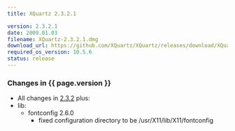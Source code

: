 ```yaml
---
title: XQuartz 2.3.2.1

version: 2.3.2.1
date: 2009.01.03
filename: XQuartz-2.3.2.1.dmg
download_url: https://github.com/XQuartz/XQuartz/releases/download/XQuartz-2.3.2.1-Leopard/X11-2.3.2.1.dmg
required_os_version: 10.5.6
status: release
---
```


### Changes in {{ page.version }} ###
  * All changes in [2.3.2](XQuartz-2.3.2.html) plus:
  * lib:
    * fontconfig 2.6.0
      * fixed configuration directory to be /usr/X11/lib/X11/fontconfig
